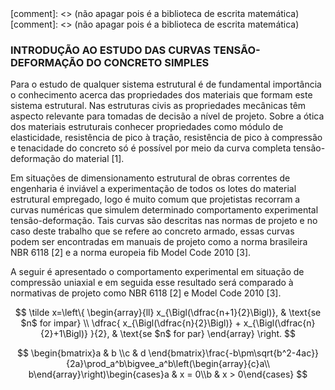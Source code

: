 
<script src="https://polyfill.io/v3/polyfill.min.js?features=es6"></script> [comment]: <> (não apagar pois é a biblioteca de escrita matemática)
<script id="MathJax-script" async src="https://cdn.jsdelivr.net/npm/mathjax@3/es5/tex-mml-chtml.js"></script> [comment]: <> (não apagar pois é a biblioteca de escrita matemática)

### INTRODUÇÃO AO ESTUDO DAS CURVAS TENSÃO-DEFORMAÇÃO DO CONCRETO SIMPLES

<p>Para o estudo de qualquer sistema estrutural é de fundamental importância o conhecimento acerca das propriedades dos materiais que formam este sistema estrutural. Nas estruturas civis as propriedades mecânicas têm aspecto relevante para tomadas de decisão a nível de projeto. 
Sobre a ótica dos materiais estruturais conhecer propriedades como módulo de elasticidade, resistência de pico à tração, resistência de pico à compressão e tenacidade do concreto só é possível por meio da curva completa tensão-deformação do material [1].</p>

<p>Em situações de dimensionamento estrutural de obras correntes de engenharia é inviável a experimentação de todos os lotes do material estrutural empregado, logo é muito comum que projetistas recorram a curvas numéricas que simulem determinado comportamento experimental tensão-deformação. Tais curvas são descritas nas normas de projeto e no caso deste trabalho que se refere ao concreto armado, essas curvas podem ser encontradas em manuais de projeto como a norma brasileira NBR 6118 [2] e a norma europeia fib Model Code 2010 [3].</p>

<p>A seguir é apresentado o comportamento experimental em situação de compressão uniaxial e em seguida esse resultado será comparado à normativas de projeto como NBR 6118 [2] e Model Code 2010 [3].</p>

$$
\tilde x=\left\{ 
\begin{array}{ll}
 x_{\Bigl(\dfrac{n+1}{2}\Bigl)},  & \text{se $n$ for impar} \\
 \dfrac{ x_{\Bigl(\dfrac{n}{2}\Bigl)} + x_{\Bigl(\dfrac{n}{2}+1\Bigl)} }{2}, & \text{se $n$ for par}
\end{array}
\right.
$$

$$
\begin{bmatrix}a & b \\c & d \end{bmatrix}\frac{-b\pm\sqrt{b^2-4ac}}{2a}\prod_a^b\bigvee_a^b\left(\begin{array}{c}a\\ b\end{array}\right)\begin{cases}a & x = 0\\b & x > 0\end{cases}
$$
